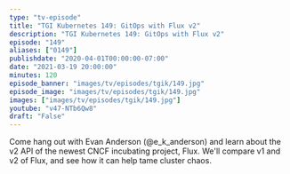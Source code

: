 ```yaml
---
type: "tv-episode"
title: "TGI Kubernetes 149: GitOps with Flux v2"
description: "TGI Kubernetes 149: GitOps with Flux v2"
episode: "149"
aliases: ["0149"]
publishdate: "2020-04-01T00:00:00-07:00"
date: "2021-03-19 20:00:00"
minutes: 120
episode_banner: "images/tv/episodes/tgik/149.jpg"
episode_image: "images/tv/episodes/tgik/149.jpg"
images: ["images/tv/episodes/tgik/149.jpg"]
youtube: "v47-NTb6Qw8"
draft: "False"
---
```


Come hang out with Evan Anderson (@e_k_anderson) and learn about the v2 API of the newest CNCF incubating project, Flux. We'll compare v1 and v2 of Flux, and see how it can help tame cluster chaos.